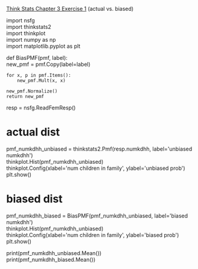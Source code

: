 [Think Stats Chapter 3 Exercise 1](http://greenteapress.com/thinkstats2/html/thinkstats2004.html#toc31) (actual vs. biased)

>>
import nsfg  
import thinkstats2  
import thinkplot  
import numpy as np  
import matplotlib.pyplot as plt  

def BiasPMF(pmf, label):  
    new_pmf = pmf.Copy(label=label)  

    for x, p in pmf.Items():  
        new_pmf.Mult(x, x)  

    new_pmf.Normalize()  
    return new_pmf  

resp = nsfg.ReadFemResp()  

# actual dist  
pmf_numkdhh_unbiased = thinkstats2.Pmf(resp.numkdhh, label='unbiased numkdhh')  
thinkplot.Hist(pmf_numkdhh_unbiased)  
thinkplot.Config(xlabel='num children in family', ylabel='unbiased prob')  
plt.show()  

# biased dist  
pmf_numkdhh_biased = BiasPMF(pmf_numkdhh_unbiased, label='biased numkdhh')  
thinkplot.Hist(pmf_numkdhh_unbiased)  
thinkplot.Config(xlabel='num children in family', ylabel='biased prob')  
plt.show()  

print(pmf_numkdhh_unbiased.Mean())  
print(pmf_numkdhh_biased.Mean())  
